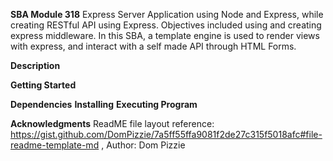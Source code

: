 **SBA Module 318**
Express Server Application using Node and Express, while creating RESTful API using Express. 
Objectives included using and creating express middleware. In this SBA, a template 
engine is used to render views with express, and interact with a self made API through HTML Forms.

**Description**

**Getting Started**

  **Dependencies**
  **Installing**
  **Executing Program**

**Acknowledgments**
ReadME file layout reference: https://gist.github.com/DomPizzie/7a5ff55ffa9081f2de27c315f5018afc#file-readme-template-md , 
Author: Dom Pizzie

